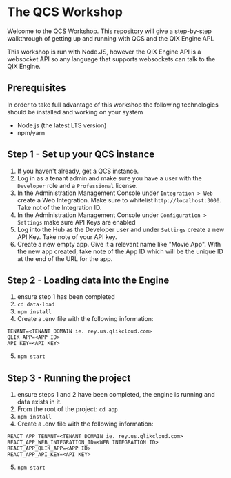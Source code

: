 # The QCS Workshop

Welcome to the QCS Workshop. This repository will give a step-by-step
walkthrough of getting up and running with QCS and the QIX Engine API.

This workshop is run with Node.JS, however the QIX Engine API is a websocket API so any language
that supports websockets can talk to the QIX Engine.

## Prerequisites

In order to take full advantage of this workshop the following technologies should be installed and working on your system

- Node.js (the latest LTS version)
- npm/yarn

## Step 1 - Set up your QCS instance

1. If you haven't already, get a QCS instance.
2. Log in as a tenant admin and make sure you have a user with the `Developer` role and a `Professional` license.
3. In the Administration Management Console under `Integration > Web` create a Web Integration. Make sure to whitelist `http://localhost:3000`. Take not of the Integration ID.
4. In the Administration Management Console under `Configuration > Settings` make sure API Keys are enabled
5. Log into the Hub as the Developer user and under `Settings` create a new API Key. Take note of your API key.
6. Create a new empty app. Give it a relevant name like "Movie App". With the new app created, take note of the App ID which will be the unique ID at the end of the URL for the app.

## Step 2 - Loading data into the Engine

1. ensure step 1 has been completed
2. `cd data-load`
3. `npm install`
4. Create a .env file with the following information:
  ```
  TENANT=<TENANT DOMAIN ie. rey.us.qlikcloud.com>
  QLIK_APP=<APP ID>
  API_KEY=<API KEY>
  ```
5. `npm start`

## Step 3 - Running the project

1. ensure steps 1 and 2 have been completed, the engine is running and data exists in it.
2. From the root of the project: `cd app`
3. `npm install`
4. Create a .env file with the following information:
  ```
  REACT_APP_TENANT=<TENANT DOMAIN ie. rey.us.qlikcloud.com>
  REACT_APP_WEB_INTEGRATION_ID=<WEB INTEGRATION ID>
  REACT_APP_QLIK_APP=<APP ID>
  REACT_APP_API_KEY=<API KEY>
  ```
5. `npm start`
